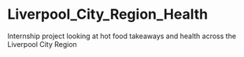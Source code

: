 # Liverpool_City_Region_Health
Internship project looking at hot food takeaways and health across the Liverpool City Region

